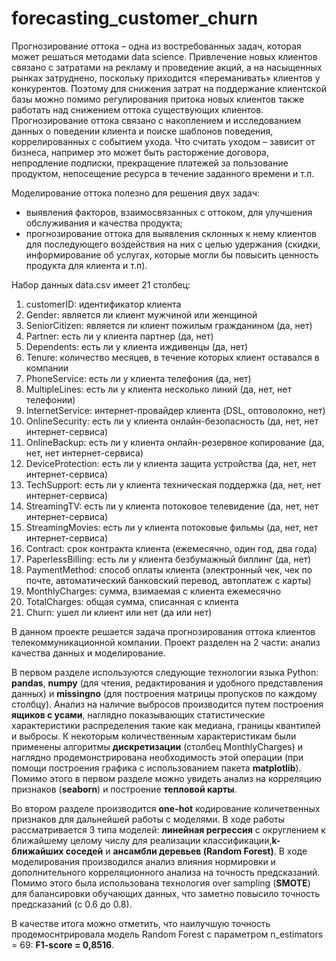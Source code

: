 # forecasting_customer_churn
Прогнозирование оттока – одна из востребованных задач, которая может решаться методами data science. Привлечение новых клиентов связано с затратами на рекламу и проведение акций, а на насыщенных рынках затруднено, поскольку приходится «переманивать» клиентов у конкурентов. Поэтому для снижения затрат на поддержание клиентской базы можно помимо регулирования притока новых клиентов также работать над снижением оттока существующих клиентов. Прогнозирование оттока связано с накоплением и исследованием данных о поведении клиента и поиске шаблонов поведения, коррелированных с событием ухода. Что считать уходом – зависит от бизнеса, например это может быть расторжение договора, непродление подписки, прекращение платежей за пользование продуктом, непосещение ресурса в течение заданного времени и т.п. 

Моделирование оттока полезно для решения двух задач:
-	выявления факторов, взаимосвязанных с оттоком, для улучшения обслуживания и качества продукта;
-	прогнозирование оттока для выявления склонных к нему клиентов для последующего воздействия на них с целью удержания (скидки, информирование об услугах, которые могли бы повысить ценность продукта для клиента и т.п).

Набор данных data.csv имеет 21 столбец:
1.	customerID: идентификатор клиента
2.	Gender: является ли клиент мужчиной или женщиной
3.	SeniorCitizen: является ли клиент пожилым гражданином (да, нет)
4.	Partner: есть ли у клиента партнер (да, нет)
5.	Dependents: есть ли у клиента иждивенцы (да, нет)
6.	Tenure: количество месяцев, в течение которых клиент оставался в компании
7.	PhoneService: есть ли у клиента телефония (да, нет)
8.	MultipleLines: есть ли у клиента несколько линий (да, нет, нет телефонии)
9.	InternetService: интернет-провайдер клиента (DSL, оптоволокно, нет)
10.	OnlineSecurity: есть ли у клиента онлайн-безопасность (да, нет, нет интернет-сервиса)
11.	OnlineBackup: есть ли у клиента онлайн-резервное копирование (да, нет, нет интернет-сервиса)
12.	DeviceProtection: есть ли у клиента защита устройства (да, нет, нет интернет-сервиса)
13.	TechSupport: есть ли у клиента техническая поддержка (да, нет, нет интернет-сервиса)
14.	StreamingTV: есть ли у клиента потоковое телевидение (да, нет, нет интернет-сервиса)
15.	StreamingMovies: есть ли у клиента потоковые фильмы (да, нет, нет интернет-сервиса)
16.	Contract: срок контракта клиента (ежемесячно, один год, два года)
17.	PaperlessBilling: есть ли у клиента безбумажный биллинг (да, нет)
18.	PaymentMethod: способ оплаты клиента (электронный чек, чек по почте, автоматический банковский перевод, автоплатеж с карты)
19.	MonthlyCharges: сумма, взимаемая с клиента ежемесячно
20.	TotalCharges: общая сумма, списанная с клиента
21.	Churn: ушел ли клиент или нет (да или нет)

В данном проекте решается задача прогнозирования оттока клиентов телекоммуникационной компании. Проект разделен на 2 части: анализ качества данных и моделирование. 

В первом разделе используются следующие технологии языка Python: **pandas**, **numpy** (для чтения, редактирования и удобного представления данных) и **missingno** (для построения матрицы пропусков по каждому столбцу). Анализ на наличие выбросов производится путем построения **ящиков с усами**, наглядно показывающих статистические характеристики распределения такие как медиана, границы квантилей и выбросы. К некоторым количественным характеристикам были применены алгоритмы **дискретизации** (столбец MonthlyCharges) и наглядно продемонстрирована необходимость этой операции (при помощи построения графика с использованием пакета **matplotlib**). Помимо этого в первом разделе можно увидеть анализ на корреляцию признаков (**seaborn**) и построение **тепловой карты**.

Во втором разделе производится **one-hot** кодирование количетвенных признаков для дальнейшей работы с моделями. В ходе работы рассматривается 3 типа моделей: **линейная регрессия** с округлением к ближайшему целому числу для реализации классификации,**k-ближайших соседей** и **ансамбли деревьев (Random Forest)**. В ходе моделирования производился анализ влияния нормировки и дополнительного корреляционного анализа на точность предсказаний. Помимо этого была использована технология over sampling (**SMOTE**) для балансировки обучающих данных, что заметно повысило точность предсказаний (с 0.6 до 0.8). 

В качестве итога можно отметить, что наилучшую точность продемоснтрировала модель Random Forest с параметром n_estimators = 69: **F1-score = 0,8516**.
